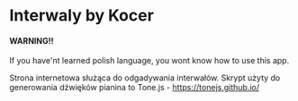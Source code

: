 # Interwaly by Kocer
#### WARNING!!
If you have'nt learned polish language, you wont know how to use this app.

Strona internetowa służąca do odgadywania interwałów.
Skrypt użyty do generowania dźwięków pianina to Tone.js - https://tonejs.github.io/
